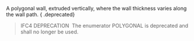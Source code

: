A polygonal wall, extruded vertically, where the wall thickness varies along the wall path.
{ .deprecated}
> IFC4 DEPRECATION&nbsp; The enumerator POLYGONAL is deprecated and shall no longer be used.